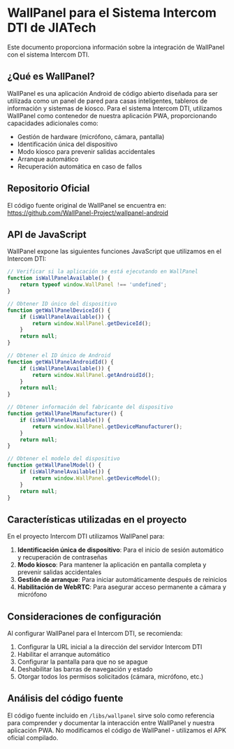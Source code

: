 # WallPanel para el Sistema Intercom DTI de JIATech

Este documento proporciona información sobre la integración de WallPanel con el sistema Intercom DTI.

## ¿Qué es WallPanel?

WallPanel es una aplicación Android de código abierto diseñada para ser utilizada como un panel de pared para casas inteligentes, tableros de información y sistemas de kiosco. Para el sistema Intercom DTI, utilizamos WallPanel como contenedor de nuestra aplicación PWA, proporcionando capacidades adicionales como:

- Gestión de hardware (micrófono, cámara, pantalla)
- Identificación única del dispositivo
- Modo kiosco para prevenir salidas accidentales
- Arranque automático
- Recuperación automática en caso de fallos

## Repositorio Oficial

El código fuente original de WallPanel se encuentra en:
https://github.com/WallPanel-Project/wallpanel-android

## API de JavaScript

WallPanel expone las siguientes funciones JavaScript que utilizamos en el Intercom DTI:

```javascript
// Verificar si la aplicación se está ejecutando en WallPanel
function isWallPanelAvailable() {
    return typeof window.WallPanel !== 'undefined';
}

// Obtener ID único del dispositivo
function getWallPanelDeviceId() {
    if (isWallPanelAvailable()) {
        return window.WallPanel.getDeviceId();
    }
    return null;
}

// Obtener el ID único de Android
function getWallPanelAndroidId() {
    if (isWallPanelAvailable()) {
        return window.WallPanel.getAndroidId();
    }
    return null;
}

// Obtener información del fabricante del dispositivo
function getWallPanelManufacturer() {
    if (isWallPanelAvailable()) {
        return window.WallPanel.getDeviceManufacturer();
    }
    return null;
}

// Obtener el modelo del dispositivo
function getWallPanelModel() {
    if (isWallPanelAvailable()) {
        return window.WallPanel.getDeviceModel();
    }
    return null;
}
```

## Características utilizadas en el proyecto

En el proyecto Intercom DTI utilizamos WallPanel para:

1. **Identificación única de dispositivo**: Para el inicio de sesión automático y recuperación de contraseñas
2. **Modo kiosco**: Para mantener la aplicación en pantalla completa y prevenir salidas accidentales
3. **Gestión de arranque**: Para iniciar automáticamente después de reinicios
4. **Habilitación de WebRTC**: Para asegurar acceso permanente a cámara y micrófono

## Consideraciones de configuración

Al configurar WallPanel para el Intercom DTI, se recomienda:

1. Configurar la URL inicial a la dirección del servidor Intercom DTI
2. Habilitar el arranque automático
3. Configurar la pantalla para que no se apague
4. Deshabilitar las barras de navegación y estado
5. Otorgar todos los permisos solicitados (cámara, micrófono, etc.)

## Análisis del código fuente

El código fuente incluido en `/libs/wallpanel` sirve solo como referencia para comprender y documentar la interacción entre WallPanel y nuestra aplicación PWA. No modificamos el código de WallPanel - utilizamos el APK oficial compilado.
